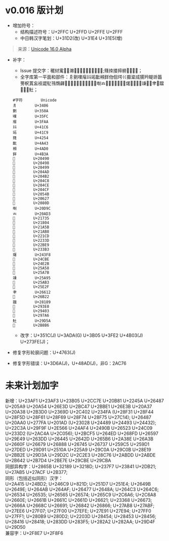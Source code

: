 # v0.016 版计划  
- 增加符号：  
  - 结构描述符号：U+2FFC U+2FFD U+2FFE U+2FFF
  - 中日韩汉字笔划：U+31D2(改) U+31E4 U+31E5(增)
> 来源：[Unicode 16.0 Alpha](https://www.unicode.org/charts/PDF/Unicode-16.0/#Additions)

- 补字：
  - Issue 提交字：䆉䊷䨞𠬪𠾑𤃬𦁐𨶒𫁂𫟿𮝷𰁜𰛒𰜳𰯲𲂍;䉔拺捼揥軂𡠄𢇍𣎳𫢶；
  - 全字库第一平面和部件：㐆㔊㗼㾪䇆䇉䩃䫐䬺伆佪堮巜擫楶烕獳玪睼竔筁篣粎蒖衁衼譅鳦鳱鵚齳𠒐𠒘𠒙𠒭𠒲𠓈𠓎𠓏𠕋𠘧𠠍𠶜𠫓𡜵𡩛𡪸𢇍𢌽𢯩𣎳𤏸𤲾𤸫𥩘𥩻𥪕𥪳𥸯𦘒𦬢𨆉𩏠𩐃𩞦𩵚；  
  ```
  #字符        Unicode
  㐆        U+3406
  㔊        U+350A
  㗼        U+35FC
  㾪        U+3FAA
  䇆        U+41C6
  䇉        U+41C9
  䉔        U+4254
  䩃        U+4A43
  䫐        U+4AD0
  䬺        U+4B3A
  𠒐        U+20490
  𠒘        U+20498
  𠒙        U+20499
  𠒭        U+204AD
  𠒲        U+204B2
  𠓈        U+204C8
  𠓎        U+204CE
  𠓏        U+204CF
  𠕋        U+2054B
  𠘧        U+20627
  𠠍        U+2080D
  𠶜        U+20D9C
  𠫓        U+20AD3
  𡜵        U+21735
  𡠄        U+21804
  𡩛        U+21A5B
  𡪸        U+21AB8
  𢇍        U+221CD
  𢌽        U+2233D
  𢯩        U+22BE9
  𣎳        U+233B3
  𤏸        U+243F8
  𤲾        U+24CBE
  𤸫        U+24E2B
  𥩘        U+25A58
  𥩻        U+25A7B
  𥪕        U+25A95
  𥪳        U+25AB3
  𥸯        U+25E2F
  𦘒        U+26612
  𦬢        U+26B22
  𨆉        U+28189
  𩏠        U+293E0
  𩐃        U+29403
  𩞦        U+297A6
  𩵚        U+29D5A
  𫢶        U+2B8B6
  ```
  
  - 改字：U+351C(J) U+3ADA(G) U+3B05 U+3FE2 U+4B03(J) U+273FE(J)；

- 修复字形轮廓问题：U+4763(J)
- 修复字形错误：U+3D6A(J)，U+48AD(J)，非G：2AC76


# 未来计划加字  
新增：U+23AF1 U+23AF3 U+23B05 U+2CC7E U+20B81 U+2245A U+26487 U+205A9 U+20A54 U+26E3D U+2BC47 U+2BBE1 U+26E3B U+20A37 U+20A38 U+2B3D0 U+2369D U+2C402 U+234FA (U+28F31 U+28F44 U+28F5D U+28F61 U+28F69 U+28F74 U+28F75 U+27C14);
U+26487 U+20AA0 U+277FA U+201AD (U+23028 U+24489 U+24493 U+24432); U+22C3A U+29F9F U+2E566 U+24AF4 U+2490B U+26523 U+24C09 U+233D2 (U+2AC4A U+2C056); U+2BCF5 U+264ED U+268FD U+26597 U+29E49 U+263DD U+26445 U+2642D U+265B6 U+2A38E U+26A3B U+2660F U+26679 U+26888 U+26745 U+26737 U+259C5 U+259D1 U+27DED U+29D91 U+2510A U+225A9 U+29C0A U+29C0B U+28E19 U+2BB2E U+29D3A U+29D2C U+2C2E3 U+28C76 U+2ABDD U+2ABDE U+2B642 U+2B7D4 U+2BE7E U+29CBE U+29CBA  
同部异构字：U+2865B U+32189 U+3218D; U+237F7 U+23841 U+2DB21; U+27AB5 U+27ACF U+2B377;  
同形（包括近似同形）汉字：  
U+2A415 U+24BD2; U+246C9 U+821D; U+251D7 U+251E4; U+2649B U+2649E; U+264AB U+264AF; U+26477 U+2648A; U+264C3 U+264C6; U+26534 U+26535; U+26565 U+26574; U+265C9 U+2C6A6; U+2C6A8 U+2660E; U+2661B U+2661C U+2661D U+26621; U+23368 U+26673; U+2666A U+2668C U+26691; U+26842 U+26866; U+27AB8 U+27ABF; U+27EE6 U+27F07; U+27F00 U+27EFE; U+27E91 U+27E94; U+27FF0 U+27FF1; U+280B9 U+280D2; U+2203D U+28454; U+28453 U+28456; U+28416 U+28418; U+283DD U+283F5; U+282A2 U+282AA; U+29D4F U+29D50  
兼容字：U+2F8E7 U+2F8F6
